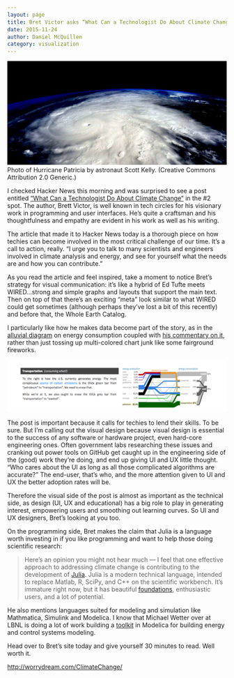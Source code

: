 ```yaml
---
layout: page
title: Bret Victor asks “What Can a Technologist Do About Climate Change”
date: 2015-11-24
author: Daniel McQuillen
category: visualization
---
```


<div class="post-header-image">
	<img src="/assets/images/hurricane.jpg" >
	<div class="image-caption">Photo of Hurricane Patricia by astronaut Scott Kelly. (Creative Commons Attribution 2.0 Generic.)</div>  
</div>

I checked Hacker News this morning and was surprised to see a post entitled <a href="http://worrydream.com/ClimateChange/">“What Can a Technologist Do About Climate Change”</a> in the #2 spot. The author, Brett Victor, is well known in tech circles for his visionary work in programming and user interfaces. He’s quite a craftsman and his thoughtfulness and empathy are evident in his work as well as his writing.

The article that made it to Hacker News today is a thorough piece on how techies can become involved in the most critical challenge of our time. It’s a call to action, really. “I urge you to talk to many scientists and engineers involved in climate analysis and energy, and see for yourself what the needs are and how you can contribute.” 

As you read the article and feel inspired, take a moment to notice Bret’s strategy for visual communication: it’s like a hybrid of Ed Tufte meets WIRED…strong and simple graphs and layouts that support the main text. Then on top of that there’s an exciting “meta” look similar to what WIRED could get sometimes (although perhaps they’ve lost a bit of this recently) and before that, the Whole Earth Catalog.

I particularly like how he makes data become part of the story, as in the <a href="https://en.wikipedia.org/wiki/Alluvial_diagram">alluvial diagram</a> on energy consumption coupled with <a href="http://worrydream.com/ClimateChange/#consumption-transportation">his commentary on it</a>, rather than just tossing up multi-colored chart junk like some fairground fireworks.

<img src="/assets/images/bret-victor-diagram.png"/>

The post is important because it calls for techies to lend their skills. To be sure. But I’m calling out the visual design because visual design is essential to the success of any software or hardware project, even hard-core engineering ones. Often government labs researching these issues and cranking out power tools on GitHub get caught up in the engineering side of the (good) work they’re doing, and end up giving UI and UX little thought. “Who cares about the UI as long as all those complicated algorithms are accurate?” The end-user, that’s who, and the more attention given to UI and UX the better adoption rates will be.

Therefore the visual side of the post is almost as important as the technical side, as design (UI, UX and educational) has a big role to play in generating interest, empowering users and smoothing out learning curves. So UI and UX designers, Bret’s looking at you too.

On the programming side, Bret makes the claim that Julia is a language worth investing in if you like programming and want to help those doing scientific research:

<blockquote>
	Here’s an opinion you might not hear much — I feel that one effective approach to addressing climate change is contributing to the development of <a href="http://julialang.org/">Julia</a>. Julia is a modern technical language, intended to replace Matlab, R, SciPy, and C++ on the scientific workbench. It’s immature right now, but it has beautiful <a href="http://arxiv.org/abs/1411.1607">foundations</a>, enthusiastic users, and a lot of potential.
</blockquote>


He also mentions languages suited for modeling and simulation like Mathmatica, Simulink and Modelica. I know that Michael Wetter over at LBNL is doing a lot of work building a <a href="https://simulationresearch.lbl.gov/modelica">toolkit</a> in Modelica for building energy and control systems modeling.

Head over to Bret’s site today and give yourself 30 minutes to read. Well worth it.

<a href="http://worrydream.com/ClimateChange/">http://worrydream.com/ClimateChange/</a>